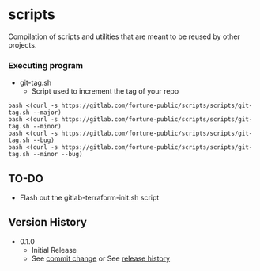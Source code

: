# scripts
Compilation of scripts and utilities that are meant to be reused by other projects.

### Executing program

* git-tag.sh
    * Script used to increment the tag of your repo
```
bash <(curl -s https://gitlab.com/fortune-public/scripts/scripts/git-tag.sh --major)
bash <(curl -s https://gitlab.com/fortune-public/scripts/scripts/git-tag.sh --minor)
bash <(curl -s https://gitlab.com/fortune-public/scripts/scripts/git-tag.sh --bug)
bash <(curl -s https://gitlab.com/fortune-public/scripts/scripts/git-tag.sh --minor --bug)
```

## TO-DO
* Flash out the gitlab-terraform-init.sh script 

## Version History
* 0.1.0
    * Initial Release
    * See [commit change]() or See [release history]()
